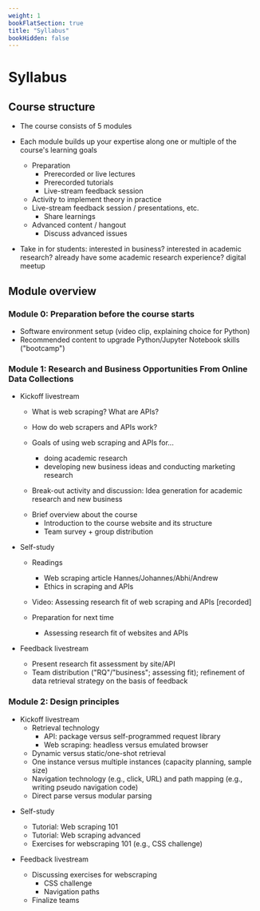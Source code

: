 ```yaml
---
weight: 1
bookFlatSection: true
title: "Syllabus"
bookHidden: false
---
```


# Syllabus

## Course structure

- The course consists of 5 modules
- Each module builds up your expertise along one or multiple of the course's learning goals
    - Preparation
      - Prerecorded or live lectures
      - Prerecorded tutorials
      - Live-stream feedback session
    - Activity to implement theory in practice
    - Live-stream feedback session / presentations, etc.
      - Share learnings
    - Advanced content / hangout
      - Discuss advanced issues

- Take in for students: interested in business? interested in academic research? already have some academic research experience? digital meetup


## Module overview

### Module 0: Preparation before the course starts

- Software environment setup (video clip, explaining choice for Python)
- Recommended content to upgrade Python/Jupyter Notebook skills ("bootcamp")

### Module 1: Research and Business Opportunities From Online Data Collections
- Kickoff livestream
  - What is web scraping? What are APIs?
  - How do web scrapers and APIs work?
  - Goals of using web scraping and APIs for...
    - doing academic research
    - developing new business ideas and conducting marketing research

    <!--
    - data enrichment (e.g., ML APIs)
    - data collection and intelligence (e.g., search; chartmetric)
    - market research (e.g., pricewatch)

    -->

  - Break-out activity and discussion: Idea generation for academic research and new business

  <!--

  - Generate groups on the fly: academic versus business; API vs. web scraping; substantive areas in which you're interested; initial research ideas

  - Create break-out groups: 20-30m of discussion
  - Leading questions:
    - What's hot right now?
    - What are important phenomena?
    - What excites you about research?
    - Which websites do you spend a lot of time on?
    - What websites would be cool to monitor today?
    - Have you used an API before?
    - Have you stumbled upon some interesting documentation?

    - What excites you?
    - Search for websites: what do they show?
    - Search for APIs: what do they show? Are they accessible?
    - Why is it an important phenomena, whom does it affect?

  - Come back in the "big room" + quick presentation + feedback

  - The result is a board with websites, and people that are interested in it
  - Subscribe to at least 3 data sources.

  - Together with other team members, fill in the "steckbrief" of these sites

  <!--[split by academic research/ topic, vs. business): generating ideas for potential data sources / phenomena ("what's hot right now? What are important phenomena?", "what excites you about a potential area? what would be cool websites to monitor today?"

  - Discuss: in which area does it fall? are people monitoring that site already? what capture would you hope to achieve? is this more "investment in data?"/"timeliness", or more robustness? is this more a covariate or a key thing?
  -->

  - Brief overview about the course
    - Introduction to the course website and its structure
    - Team survey + group distribution

- Self-study
  - Readings
    - Web scraping article Hannes/Johannes/Abhi/Andrew
    - Ethics in scraping and APIs

  - Video: Assessing research fit of web scraping and APIs [recorded]

  - Preparation for next time
    - Assessing research fit of websites and APIs <!--- phenomena-based; then website-->

- Feedback livestream
    - Present research fit assessment by site/API
    - Team distribution ("RQ"/"business"; assessing fit); refinement of data retrieval strategy on the basis of feedback

<!-- Hybrid teams
-->

<!--(Module 1b: Legality and Terms of Use
paper? advice?))-->

### Module 2: Design principles

- Kickoff livestream
  - Retrieval technology
    - API: package versus self-programmed request library
    - Web scraping: headless versus emulated browser
  - Dynamic versus static/one-shot retrieval
  - One instance versus multiple instances (capacity planning, sample size)
  - Navigation technology (e.g., click, URL) and path mapping (e.g., writing pseudo navigation code)
  - Direct parse versus modular parsing

<!--  - Multiple sites vs. single site; single entity vs. multiple entities
  - Sampling: internal vs. external
-->

- Self-study
  - Tutorial: Web scraping 101
  - Tutorial: Web scraping advanced
  - Exercises for webscraping 101 (e.g., CSS challenge)

- Feedback livestream
  - Discussing exercises for webscraping
    - CSS challenge
    - Navigation paths
  - Finalize teams

  <!--
  Kickoff livestream
  - ...
  - Breakout: Discuss CSS of what you want to get; type of scraper you may need
  - Try out whether to get there, or not
  - Come back in big session: show what you get ,what are core elements, demonstrate this works

- Activity:
  - CSS selector hackathon
  - Navigation challenge + writing down a navigation path

  - Tutorial: API 101

- Exercises: Pseudo-code for navigation challenge


  -->

### Module 3: APIs

- Preparatation
  - API1

- Kickoff lecture

- Feedback livestream in public

- Activity: Endpoint challenge
- Parsing challenge

### Module 4: Data Management and Deployment in Production
  - Software Stack
  - Computing Infrastructure
  - Dockers
  - Structured and Unstructured databases
  - "Polishing" Code

### Module 5: Data sharing

- Presentation of research / business projects

## Meetings

...
